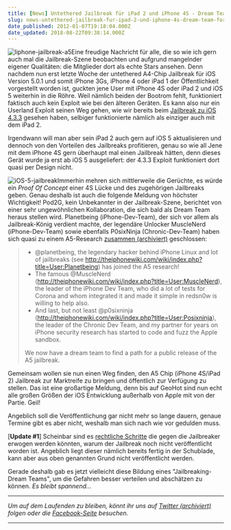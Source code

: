 ```yaml
---
title: [News] Untethered Jailbreak für iPad 2 und iPhone 4S - Dream Team formiert sich [Update]
slug: news-untethered-jailbreak-fur-ipad-2-und-iphone-4s-dream-team-formiert-sich
date_published: 2012-01-07T19:18:04.000Z
date_updated: 2018-08-22T09:38:14.000Z
---
```


![liphone-jailbreak-a5](//picdump.thafaker.de/2012/01/liphone-jailbreak-a5.png)Eine freudige Nachricht für alle, die so wie ich gern auch mal die Jailbreak-Szene beobachten und aufgrund mangelnder eigener Qualitäten: die Mitglieder dort als echte Stars ansehen. Denn nachdem nun erst letzte Woche der untethered A4-Chip Jailbreak für iOS Version 5.0.1 und somit iPhone 3Gs, iPhone 4 oder iPad 1 der Öffentlichkeit vorgestellt worden ist, guckten jene User mit iPhone 4S oder iPad 2 und iOS 5 weiterhin in die Röhre. Weil nämlich beiden der Bootrom fehlt, funktioniert faktisch auch kein Exploit wie bei den älteren Geräten. Es kann also nur ein Userland Exploit seinen Weg gehen, wie wir bereits beim [Jailbreak zu iOS 4.3.3](__GHOST_URL__/der-jailbreak-fuer-das-ipad-2-ist-da-jailbreakme-3-0-how-to/) gesehen haben, selbiger funktionierte nämlich als einziger auch mit dem iPad 2.

Irgendwann will man aber sein iPad 2 auch gern auf iOS 5 aktualisieren und dennoch von den Vorteilen des Jailbreaks profitieren, genau so wie all Jene mit dem iPhone 4S gern überhaupt mal einen Jailbreak hätten, denn dieses Gerät wurde ja erst ab iOS 5 ausgeliefert: der 4.3.3 Exploit funktioniert dort quasi per Design nicht.

![iOS-5-jailbreak](//picdump.thafaker.de/2011/11/iOS-5-jailbreak-125x125.jpg)Immerhin mehren sich mittlerweile die Gerüchte, es würde ein *Proof Of Concept* einer 4S Lücke und des zugehörigen Jailbreaks geben. Genau deshalb ist auch die folgende Meldung von höchster Wichtigkeit! Pod2G, kein Unbekannter in der Jailbreak-Szene, berichtet von einer sehr ungewöhnlichen Kollaboration, die sich bald als Dream Team heraus stellen wird. Planetbeing (iPhone-Dev-Team), der sich vor allem als Jailbreak-König verdient machte, der legendäre Unlocker MuscleNerd (iPhone-Dev-Team) sowie ebenfalls P0sixNinja (Chronic-Dev-Team) haben sich quasi zu einem A5-Research [zusammen (archiviert)](http://web.archive.org/web/20120108044732/http://pod2g-ios.blogspot.com:80/2012/01/sandbox-difficulties.html) geschlossen:

> - @planetbeing, the legendary hacker behind iPhone Linux and lot of jailbreaks (see http://theiphonewiki.com/wiki/index.php?title=User:Planetbeing) has joined the A5 research!
> - The famous @MuscleNerd (http://theiphonewiki.com/wiki/index.php?title=User:MuscleNerd), the leader of the iPhone Dev Team, who did a lot of tests for Corona and whom integrated it and made it simple in redsn0w is willing to help also.
> - And last, but not least @p0sixninja (http://theiphonewiki.com/wiki/index.php?title=User:Posixninja), the leader of the Chronic Dev Team, and my partner for years on iPhone security research has started to code and fuzz the Apple sandbox.
> 
> 
> We now have a dream team to find a path for a public release of the A5 jailbreak.

Gemeinsam wollen sie nun einen Weg finden, den A5 Chip (iPhone 4S/iPad 2) Jailbreak zur Marktreife zu bringen und öffentlich zur Verfügung zu stellen. Das ist eine großartige Meldung, denn bis auf GeoHot sind nun echt alle großen Größen der iOS Entwicklung außerhalb von Apple mit von der Partie. Geil!

Angeblich soll die Veröffentlichung gar nicht mehr so lange dauern, genaue Termine gibt es aber nicht, weshalb man sich nach wie vor gedulden muss.

[**Update #1**] Scheinbar sind es [rechtliche Schritte](http://www.apfelnews.eu/2012/01/07/jailbreak-fur-iphone-4s-und-ipad-2-verzogert-sich/) die gegen die Jailbreaker erwogen werden könnten, warum der Jailbreak noch nicht veröffentlicht worden ist. Angeblich liegt dieser nämlich bereits fertig in der Schublade, kann aber aus oben genannten Grund nicht veröffentlicht werden.

Gerade deshalb gab es jetzt vielleicht diese Bildung eines "Jailbreaking-Dream Teams", um die Gefahren besser verteilen und abschätzen zu können. *Es bleibt spannend...*

---

*Um auf dem Laufenden zu bleiben, könnt ihr uns auf [Twitter (archiviert)](http://web.archive.org/web/20250905043545/https://twitter.com/) folgen oder die [Facebook-Seite](http://de-de.facebook.com/pages/thafaker-auf-Beton/154600141278763) besuchen.*

---
